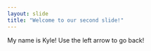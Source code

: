 ```yaml
---
layout: slide
title: "Welcome to our second slide!"
---
```

My name is Kyle!
Use the left arrow to go back!

